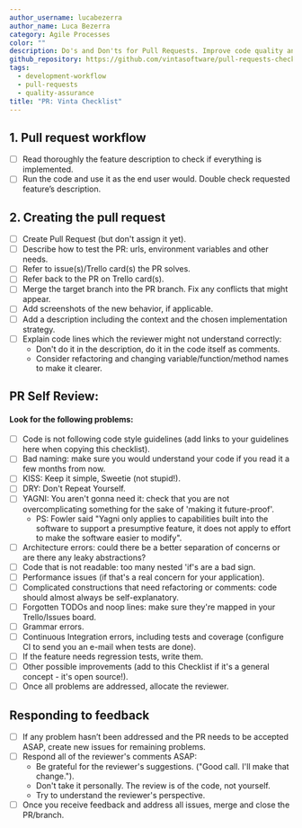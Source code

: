 ```yaml
---
author_username: lucabezerra
author_name: Luca Bezerra
category: Agile Processes
color: ""
description: Do's and Don'ts for Pull Requests. Improve code quality and review speed.
github_repository: https://github.com/vintasoftware/pull-requests-checklist
tags:
  - development-workflow
  - pull-requests
  - quality-assurance
title: "PR: Vinta Checklist"
---
```


## 1. Pull request workflow

- [ ] Read thoroughly the feature description to check if everything is implemented.
- [ ] Run the code and use it as the end user would. Double check requested feature’s description.

## 2. Creating the pull request

- [ ] Create Pull Request (but don't assign it yet).
- [ ] Describe how to test the PR: urls, environment variables and other needs.
- [ ] Refer to issue(s)/Trello card(s) the PR solves.
- [ ] Refer back to the PR on Trello card(s).
- [ ] Merge the target branch into the PR branch. Fix any conflicts that might appear.
- [ ] Add screenshots of the new behavior, if applicable.
- [ ] Add a description including the context and the chosen implementation strategy.
- [ ] Explain code lines which the reviewer might not understand correctly:
  - Don't do it in the description, do it in the code itself as comments.
  - Consider refactoring and changing variable/function/method names to make it clearer.

## PR Self Review:

#### Look for the following problems:

- [ ] Code is not following code style guidelines (add links to your guidelines here when copying this checklist).
- [ ] Bad naming: make sure you would understand your code if you read it a few months from now.
- [ ] KISS: Keep it simple, Sweetie (not stupid!).
- [ ] DRY: Don't Repeat Yourself.
- [ ] YAGNI: You aren't gonna need it: check that you are not overcomplicating something for the sake of 'making it future-proof'.
  - PS: Fowler said "Yagni only applies to capabilities built into the software to support a presumptive feature, it does not apply to effort to make the software easier to modify".
- [ ] Architecture errors: could there be a better separation of concerns or are there any leaky abstractions?
- [ ] Code that is not readable: too many nested 'if's are a bad sign.
- [ ] Performance issues (if that's a real concern for your application).
- [ ] Complicated constructions that need refactoring or comments: code should almost always be self-explanatory.
- [ ] Forgotten TODOs and noop lines: make sure they're mapped in your Trello/Issues board.
- [ ] Grammar errors.
- [ ] Continuous Integration errors, including tests and coverage (configure CI to send you an e-mail when tests are done).
- [ ] If the feature needs regression tests, write them.
- [ ] Other possible improvements (add to this Checklist if it's a general concept - it's open source!).
- [ ] Once all problems are addressed, allocate the reviewer.

## Responding to feedback

- [ ] If any problem hasn’t been addressed and the PR needs to be accepted ASAP, create new issues for remaining problems.
- [ ] Respond all of the reviewer's comments ASAP:
  - Be grateful for the reviewer's suggestions. ("Good call. I'll make that change.").
  - Don't take it personally. The review is of the code, not yourself.
  - Try to understand the reviewer's perspective.
- [ ] Once you receive feedback and address all issues, merge and close the PR/branch.

